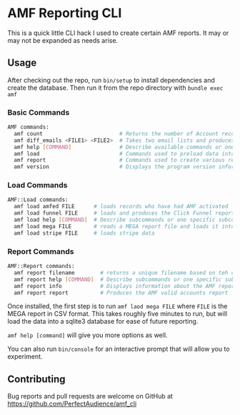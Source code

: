 # AMF Reporting CLI

This is a quick little CLI hack I used to create certain AMF reports. It may or may not be expanded as needs arise.

## Usage

After checking out the repo, run `bin/setup` to install dependencies and create the database.
Then run it from the repo directory with `bundle exec amf`

### Basic Commands

```bash
AMF commands:
  amf count                        # Returns the number of Account records in the system
  amf diff_emails <FILE1> <FILE2>  # Takes two email lists and produces a list of those who appear in FILE1 but do not appear in FILE2
  amf help [COMMAND]               # Describe available commands or one specific command
  amf load                         # Commands used to preload data into the system
  amf report                       # Commands used to create various reports
  amf version                      # Displays the program version information
```

### Load Commands

```bash
AMF::Load commands:
  amf load amfed FILE      # loads records who have had AMF activated
  amf load funnel FILE     # loads and produces the Click Funnel report
  amf load help [COMMAND]  # Describe subcommands or one specific subcommand
  amf load mega FILE       # reads a MEGA report file and loads it into the working database
  amf load stripe FILE     # loads stripe data
```

### Report Commands

```bash
AMF::Report commands:
  amf report filename        # returns a unique filename based on teh currently selected parameters
  amf report help [COMMAND]  # Describe subcommands or one specific subcommand
  amf report info            # Displays information about the AMF report using the current SQL parameters
  amf report report          # Produces the AMF valid accounts report
```

Once installed, the first step is to run `amf laod mega FILE` where `FILE` is the MEGA report in CSV format.
This takes roughly five minutes to run, but will load the data into a sqlite3 database for ease of future reporting.

`amf help [command]` will give you more options as well.

You can also run `bin/console` for an interactive prompt that will allow you to experiment.

## Contributing

Bug reports and pull requests are welcome on GitHub at https://github.com/PerfectAudience/amf_cli
